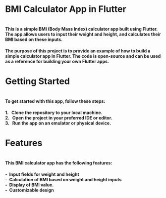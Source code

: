 <h1>BMI Calculator App in Flutter<h1>
<h4>This is a simple BMI (Body Mass Index) calculator app built using Flutter. The app allows users to input their weight and height, and calculates their BMI based on these inputs.<h4>

The purpose of this project is to provide an example of how to build a simple calculator app in Flutter. The code is open-source and can be used as a reference for building your own Flutter apps.

<h1>Getting Started<h1>
<h4>To get started with this app, follow these steps:<h4>
  1. &nbsp; Clone the repository to your local machine. <br>
  2. &nbsp; Open the project in your preferred IDE or editor.<br>
  3. &nbsp; Run the app on an emulator or physical device. <br>
  
<h1>Features<h1>
<h4>This BMI calculator app has the following features:<h4>
  -&nbsp; Input fields for weight and height<br>
  -&nbsp; Calculation of BMI based on weight and height inputs<br>
  -&nbsp; Display of BMI value.<br>
  -&nbsp; Customizable design<br>
